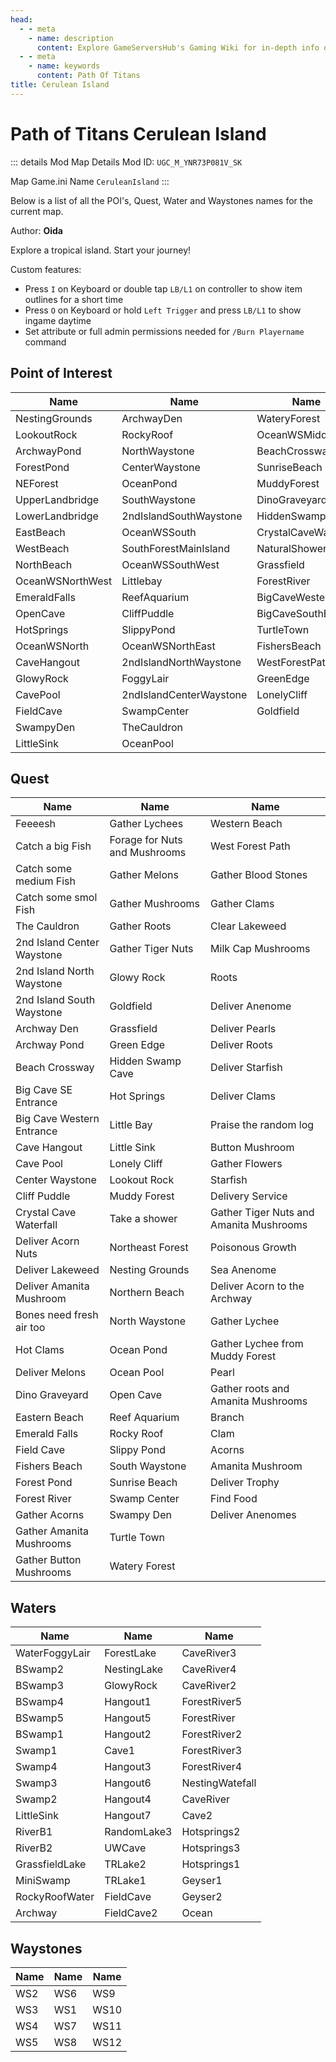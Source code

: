 ```yaml
---
head:
  - - meta
    - name: description
      content: Explore GameServersHub's Gaming Wiki for in-depth info on Path of Titans. Find details on gameplay, features, and updates for the ultimate dino MMO adventure! 
  - - meta
    - name: keywords
      content: Path Of Titans
title: Cerulean Island
---
```


# Path of Titans Cerulean Island

::: details Mod Map Details
Mod ID: `UGC_M_YNR73P081V_SK`

Map Game.ini Name `CeruleanIsland`
:::

Below is a list of all the POI's, Quest, Water and Waystones names for the current map.

Author: **Oida**

Explore a tropical island. Start your journey!

Custom features:

- Press `I` on Keyboard or double tap `LB/L1` on controller to show item outlines for a short time
- Press `O` on Keyboard or hold `Left Trigger` and press `LB/L1` to show ingame daytime
- Set attribute or full admin permissions needed for `/Burn Playername` command

## Point of Interest

| Name             | Name                    | Name                 |
| ---------------- | ----------------------- | -------------------- |
| NestingGrounds   | ArchwayDen              | WateryForest         |
| LookoutRock      | RockyRoof               | OceanWSMiddle        |
| ArchwayPond      | NorthWaystone           | BeachCrossway        |
| ForestPond       | CenterWaystone          | SunriseBeach         |
| NEForest         | OceanPond               | MuddyForest          |
| UpperLandbridge  | SouthWaystone           | DinoGraveyard        |
| LowerLandbridge  | 2ndIslandSouthWaystone  | HiddenSwampCave      |
| EastBeach        | OceanWSSouth            | CrystalCaveWaterfall |
| WestBeach        | SouthForestMainIsland   | NaturalShower        |
| NorthBeach       | OceanWSSouthWest        | Grassfield           |
| OceanWSNorthWest | Littlebay               | ForestRiver          |
| EmeraldFalls     | ReefAquarium            | BigCaveWestern       |
| OpenCave         | CliffPuddle             | BigCaveSouthEast     |
| HotSprings       | SlippyPond              | TurtleTown           |
| OceanWSNorth     | OceanWSNorthEast        | FishersBeach         |
| CaveHangout      | 2ndIslandNorthWaystone  | WestForestPath       |
| GlowyRock        | FoggyLair               | GreenEdge            |
| CavePool         | 2ndIslandCenterWaystone | LonelyCliff          |
| FieldCave        | SwampCenter             | Goldfield            |
| SwampyDen        | TheCauldron             |                      |
| LittleSink       | OceanPool               |                      |

## Quest

| Name                       | Name                          | Name                                    |
| -------------------------- | ----------------------------- | --------------------------------------- |
| Feeeesh                    | Gather Lychees                | Western Beach                           |
| Catch a big Fish           | Forage for Nuts and Mushrooms | West Forest Path                        |
| Catch some medium Fish     | Gather Melons                 | Gather Blood Stones                     |
| Catch some smol Fish       | Gather Mushrooms              | Gather Clams                            |
| The Cauldron               | Gather Roots                  | Clear Lakeweed                          |
| 2nd Island Center Waystone | Gather Tiger Nuts             | Milk Cap Mushrooms                      |
| 2nd Island North Waystone  | Glowy Rock                    | Roots                                   |
| 2nd Island South Waystone  | Goldfield                     | Deliver Anenome                         |
| Archway Den                | Grassfield                    | Deliver Pearls                          |
| Archway Pond               | Green Edge                    | Deliver Roots                           |
| Beach Crossway             | Hidden Swamp Cave             | Deliver Starfish                        |
| Big Cave SE Entrance       | Hot Springs                   | Deliver Clams                           |
| Big Cave Western Entrance  | Little Bay                    | Praise the random log                   |
| Cave Hangout               | Little Sink                   | Button Mushroom                         |
| Cave Pool                  | Lonely Cliff                  | Gather Flowers                          |
| Center Waystone            | Lookout Rock                  | Starfish                                |
| Cliff Puddle               | Muddy Forest                  | Delivery Service                        |
| Crystal Cave Waterfall     | Take a shower                 | Gather Tiger Nuts and Amanita Mushrooms |
| Deliver Acorn Nuts         | Northeast Forest              | Poisonous Growth                        |
| Deliver Lakeweed           | Nesting Grounds               | Sea Anenome                             |
| Deliver Amanita Mushroom   | Northern Beach                | Deliver Acorn to the Archway            |
| Bones need fresh air too   | North Waystone                | Gather Lychee                           |
| Hot Clams                  | Ocean Pond                    | Gather Lychee from Muddy Forest         |
| Deliver Melons             | Ocean Pool                    | Pearl                                   |
| Dino Graveyard             | Open Cave                     | Gather roots and Amanita Mushrooms      |
| Eastern Beach              | Reef Aquarium                 | Branch                                  |
| Emerald Falls              | Rocky Roof                    | Clam                                    |
| Field Cave                 | Slippy Pond                   | Acorns                                  |
| Fishers Beach              | South Waystone                | Amanita Mushroom                        |
| Forest Pond                | Sunrise Beach                 | Deliver Trophy                          |
| Forest River               | Swamp Center                  | Find Food                               |
| Gather Acorns              | Swampy Den                    | Deliver Anenomes                        |
| Gather Amanita Mushrooms   | Turtle Town                   |                                         |
| Gather Button Mushrooms    | Watery Forest                 |                                         |

## Waters

| Name           | Name        | Name            |
| -------------- | ----------- | --------------- |
| WaterFoggyLair | ForestLake  | CaveRiver3      |
| BSwamp2        | NestingLake | CaveRiver4      |
| BSwamp3        | GlowyRock   | CaveRiver2      |
| BSwamp4        | Hangout1    | ForestRiver5    |
| BSwamp5        | Hangout5    | ForestRiver     |
| BSwamp1        | Hangout2    | ForestRiver2    |
| Swamp1         | Cave1       | ForestRiver3    |
| Swamp4         | Hangout3    | ForestRiver4    |
| Swamp3         | Hangout6    | NestingWatefall |
| Swamp2         | Hangout4    | CaveRiver       |
| LittleSink     | Hangout7    | Cave2           |
| RiverB1        | RandomLake3 | Hotsprings2     |
| RiverB2        | UWCave      | Hotsprings3     |
| GrassfieldLake | TRLake2     | Hotsprings1     |
| MiniSwamp      | TRLake1     | Geyser1         |
| RockyRoofWater | FieldCave   | Geyser2         |
| Archway        | FieldCave2  | Ocean           |

## Waystones

| Name | Name | Name |
| ---- | ---- | ---- |
| WS2  | WS6  | WS9  |
| WS3  | WS1  | WS10 |
| WS4  | WS7  | WS11 |
| WS5  | WS8  | WS12 |
